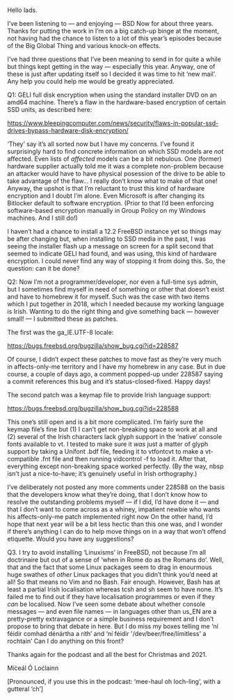Hello lads.

I’ve been listening to — and enjoying —  BSD Now for about three years. Thanks for putting the work in  I’m on a big catch-up binge at the moment, not having had the chance to listen to a lot of this year’s episodes because of the Big Global Thing and various knock-on effects.

I’ve had three questions that I’ve been meaning to send in for quite a while but things kept getting in the way — especially this year. Anyway, one of these is just after updating itself so I decided it was time to hit ‘new mail’. Any help you could help me would be greatly appreciated.

Q1: GELI full disk encryption when using the standard installer DVD on an amd64 machine. There’s a flaw in the hardware-based encryption of certain SSD units, as described here:

https://www.bleepingcomputer.com/news/security/flaws-in-popular-ssd-drives-bypass-hardware-disk-encryption/

‘They’ say it’s all sorted now but I have my concerns. I’ve found it surprisingly hard to find concrete information on which SSD models are _not_ affected. Even lists of _affected_ models can be a bit nebulous. One (former) hardware supplier actually told me it was a complete non-problem because an attacker would have to have physical posession of the drive to be able to take advantage of the flaw… I really don’t know what to make of that one! Anyway, the upshot is that I’m reluctant to trust this kind of hardware encryption and I doubt I’m alone. Even Microsoft is after changing its Bitlocker default to software encryption. (Prior to that I’d been enforcing software-based encryption manually in Group Policy on my Windows machines. And I still do!)

I haven’t had a chance to install a 12.2 FreeBSD instance yet so things may be after changing but, when installing to SSD media in the past, I was seeing the installer flash up a message on screen for a split second that seemed to indicate GELI had found, and was using, this kind of hardware encryption. I could never find any way of stopping it from doing this. So, the question: can it be done?

Q2: Now I’m not a programmer/developer, nor even a full-time sys admin, but I sometimes find myself in need of something or other that doesn’t exist and have to homebrew it for myself. Such was the case with two items which I put together in 2018, which I needed because my working language is Irish. Wanting to do the right thing and give something back — however small! — I submitted these as patches.

The first was the ga_IE.UTF-8 locale:

https://bugs.freebsd.org/bugzilla/show_bug.cgi?id=228587

Of course, I didn’t expect these patches to move fast as they’re very much in affects-only-me territory and I have my homebrew in any case. But in due course, a couple of days ago, a comment popped-up under 228587 saying a commit references this bug and it’s status-closed-fixed. Happy days!

The second patch was a keymap file to provide Irish language support:

https://bugs.freebsd.org/bugzilla/show_bug.cgi?id=228588

This one’s still open and is a bit more complicated.  I’m fairly sure the keymap file’s fine but (1) I can’t get non-breaking space to work at all and (2) several of the Irish characters lack glyph support in the ‘native’ console fonts available to vt. I tested to make sure it _was_ just a matter of glyph support by taking a Unifont .bdf file, feeding it to vtfontcvt to make a vt-compatible .fnt file and then running vidcontrol -f to load it. After that, everything except non-breaking space worked perfectly. (By the way, nbsp isn’t just a nice-to-have; it’s genuinely useful in Irish orthography.)

I’ve deliberately not posted any more comments under 228588 on the basis that the developers know what they’re doing, that I don’t know how to resolve the outstanding problems myself — if I did, I’d have done it — and that I don’t want to come across as a whiney, impatient newbie who wants his affects-only-me patch implemented right now  On the other hand, I’d hope that next year will be a bit less hectic than this one was, and I wonder if there’s anything I can do to help move things on in a way that won’t offend etiquette. Would you have any suggestions?

Q3. I try to avoid installing ‘Linuxisms’ in FreeBSD, not because I’m all doctrinaire but out of a sense of ‘when in Rome do as the Romans do’. Well, that and the fact that some Linux packages seem to drag in enourmous huge swathes of _other_ Linux packages that you didn’t think you’d need at all! So that means no Vim and no Bash. Fair enough. However, Bash has at least a partial Irish localisation whereas tcsh and sh seem to have none. It’s failed me to find out if they have localisation programmes or even if they _can_ be localised. Now I’ve seen some debate about whether console messages — and even file names — in languages other than us_EN are a pretty-pretty extravagance or a simple business requirement and I don’t propose to bring that debate in here. But I do miss my boxes telling me ‘ní féidir comhad dénártha a rith’ and ‘ní féidir '/dev/beer/free/limitless' a rochtain’  Can I do anything on this front?

Thanks again for the podcast and all the best for Christmas and 2021.

Míċeál Ó Loċlainn

[Pronounced, if you use this in the podcast: ‘mee-haul oh loch-ling’, with a gutteral ‘ch’]
